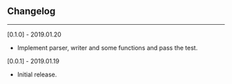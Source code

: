 ## Changelog
--------------------------------------------
[0.1.0] - 2019.01.20

* Implement parser, writer and some functions and pass the test.

[0.0.1] - 2019.01.19

* Initial release.
